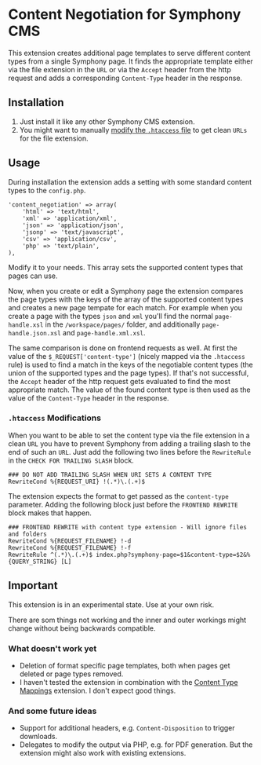 # Content Negotiation for Symphony CMS

This extension creates additional page templates to serve different content types from a single Symphony page. It finds the appropriate template either via the file extension in the `URL` or via the `Accept` header from the http request and adds a corresponding `Content-Type` header in the response.

## Installation

1. Just install it like any other Symphony CMS extension.
2. You might want to manually [modify the `.htaccess` file](#htaccess-modifications) to get clean `URLs` for the file extension.

## Usage

During installation the extension adds a setting with some standard content types to the `config.php`.

	'content_negotiation' => array(
		'html' => 'text/html',
		'xml' => 'application/xml',
		'json' => 'application/json',
		'jsonp' => 'text/javascript',
		'csv' => 'application/csv',
		'php' => 'text/plain',
	),

Modify it to your needs. This array sets the supported content types that pages can use.

Now, when you create or edit a Symphony page the extension compares the page types with the keys of the array of the supported content types and creates a new page tempate for each match. For example when you create a page with the types `json` and `xml` you'll find the normal `page-handle.xsl` in the `/workspace/pages/` folder, and additionally `page-handle.json.xsl` and `page-handle.xml.xsl`.

The same comparison is done on frontend requests as well. At first the value of the `$_REQUEST['content-type']` (nicely mapped via the `.htaccess` rule) is used to find a match in the keys of the negotiable content types (the union of the supported types and the page types). If that's not successful, the `Accept` header of the http request gets evaluated to find the most appropriate match. The value of the found content type is then used as the value of the `Content-Type` header in the response.

### `.htaccess` Modifications

When you want to be able to set the content type via the file extension in a clean `URL` you have to prevent Symphony from adding a trailing slash to the end of such an `URL`. Just add the following two lines before the `RewriteRule` in the `CHECK FOR TRAILING SLASH` block.

	### DO NOT ADD TRAILING SLASH WHEN URI SETS A CONTENT TYPE
	RewriteCond %{REQUEST_URI} !(.*)\.(.+)$

The extension expects the format to get passed as the `content-type` parameter. Adding the following block just before the `FRONTEND REWRITE` block makes that happen.

	### FRONTEND REWRITE with content type extension - Will ignore files and folders
	RewriteCond %{REQUEST_FILENAME} !-d
	RewriteCond %{REQUEST_FILENAME} !-f
	RewriteRule ^(.*)\.(.+)$ index.php?symphony-page=$1&content-type=$2&%{QUERY_STRING}	[L]

## Important

This extension is in an experimental state. Use at your own risk.

There are som things not working and the inner and outer workings might change without being backwards compatible.

### What doesn't work yet

- Deletion of format specific page templates, both when pages get deleted or page types removed.
- I haven't tested the extension in combination with the [Content Type Mappings](https://github.com/symphonycms/content_type_mappings) extension. I don't expect good things.

### And some future ideas

- Support for additional headers, e.g. `Content-Disposition` to trigger downloads.
- Delegates to modify the output via PHP, e.g. for PDF generation. But the extension might also work with existing extensions.

